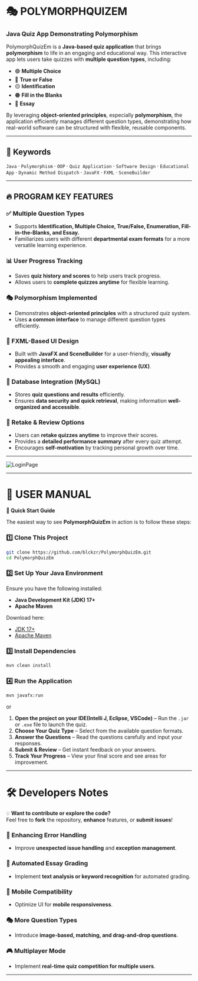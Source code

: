 # 🎭 POLYMORPHQUIZEM  
 ###  Java Quiz App Demonstrating Polymorphism

 
PolymorphQuizEm is a **Java-based quiz application** that brings **polymorphism** to life in an engaging and educational way. This interactive app lets users take quizzes with **multiple question types**, including:  

- 🟢 **Multiple Choice**  
- 🔴 **True or False**  
- 🟡 **Identification**  
- 🟠 **Fill in the Blanks**  
- 🔵 **Essay**  

By leveraging **object-oriented principles**, especially **polymorphism**, the application efficiently manages different question types, demonstrating how real-world software can be structured with flexible, reusable components.  


---

## 🔑 Keywords  
`Java` · `Polymorphism` · `OOP` · `Quiz Application` · `Software Design` · `Educational App` · `Dynamic Method Dispatch` · `JavaFX` · `FXML` · `SceneBuilder`  

---

## 🔥 PROGRAM KEY FEATURES  

### ✅ Multiple Question Types  
- Supports **Identification, Multiple Choice, True/False, Enumeration, Fill-in-the-Blanks, and Essay.**  
- Familiarizes users with different **departmental exam formats** for a more versatile learning experience.  

### 📊 User Progress Tracking  
- Saves **quiz history and scores** to help users track progress.  
- Allows users to **complete quizzes anytime** for flexible learning.  

### 🎭 Polymorphism Implemented  
- Demonstrates **object-oriented principles** with a structured quiz system.  
- Uses **a common interface** to manage different question types efficiently.  

### 🎨 FXML-Based UI Design  
- Built with **JavaFX and SceneBuilder** for a user-friendly, **visually appealing interface**.  
- Provides a smooth and engaging **user experience (UX)**.  

### 💾 Database Integration (MySQL)  
- Stores **quiz questions and results** efficiently.  
- Ensures **data security and quick retrieval**, making information **well-organized and accessible**.  

### 🔄 Retake & Review Options  
- Users can **retake quizzes anytime** to improve their scores.  
- Provides a **detailed performance summary** after every quiz attempt.  
- Encourages **self-motivation** by tracking personal growth over time.  

---
![LoginPage](https://github.com/controlbackspace/mdtest/blob/321df6b76320cbf7058ec726897c157b00d29d9d/Screenshot%202025-01-29%20231623.png)

---


# 👥 USER MANUAL 
**🚀 Quick Start Guide**

The easiest way to see **PolymorphQuizEm** in action is to follow these steps:  

### 1️⃣ Clone This Project  
```sh
git clone https://github.com/blckzr/PolymorphQuizEm.git
cd PolymorphQuizEm
```


### 2️⃣ Set Up Your Java Environment  

Ensure you have the following installed:  
- **Java Development Kit (JDK) 17+**  
- **Apache Maven**  

Download here:  
- [JDK 17+](https://www.oracle.com/java/technologies/javase-downloads.html)  
- [Apache Maven](https://maven.apache.org/download.cgi)  


### 3️⃣ Install Dependencies  
```sh
mvn clean install
```


### 4️⃣ Run the Application  
```sh
mvn javafx:run
```
or
1. **Open the project on your IDE(Intelli J, Eclipse, VSCode)** – Run the `.jar` or `.exe` file to launch the quiz.  
2. **Choose Your Quiz Type** – Select from the available question formats.  
3. **Answer the Questions** – Read the questions carefully and input your responses.  
4. **Submit & Review** – Get instant feedback on your answers.  
5. **Track Your Progress** – View your final score and see areas for improvement.  

---

# 🛠️ Developers Notes 

💡 **Want to contribute or explore the code?**  
Feel free to **fork** the repository, **enhance** features, or **submit issues**!  

### 🛑 Enhancing Error Handling  
- Improve **unexpected issue handling** and **exception management**.  

### 🤖 Automated Essay Grading  
- Implement **text analysis or keyword recognition** for automated grading.  

### 📱 Mobile Compatibility  
- Optimize UI for **mobile responsiveness**.  

### 🎭 More Question Types  
- Introduce **image-based, matching, and drag-and-drop questions**.  

### 🎮 Multiplayer Mode  
- Implement **real-time quiz competition for multiple users**.  
---

